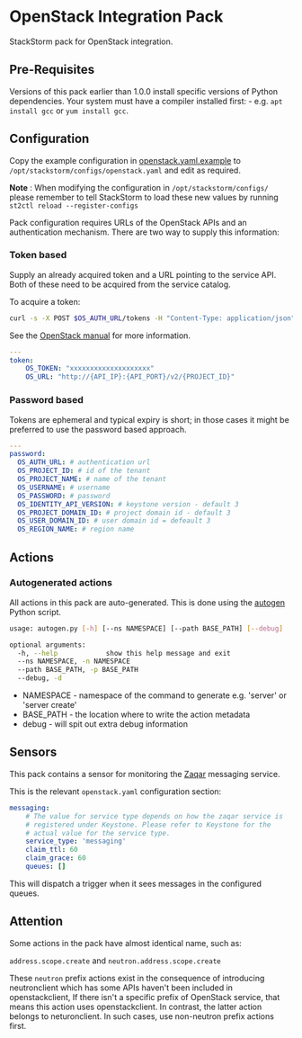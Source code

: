 # OpenStack Integration Pack

StackStorm pack for OpenStack integration.

## Pre-Requisites

Versions of this pack earlier than 1.0.0 install specific versions of Python dependencies.
Your system must have a compiler installed first: - e.g. `apt install gcc` or `yum install gcc`.


## Configuration

Copy the example configuration in [openstack.yaml.example](./openstack.yaml.example)
to `/opt/stackstorm/configs/openstack.yaml` and edit as required.

**Note** : When modifying the configuration in `/opt/stackstorm/configs/` please
           remember to tell StackStorm to load these new values by running
           `st2ctl reload --register-configs`

Pack configuration requires URLs of the OpenStack APIs and an authentication mechanism. There are
two way to supply this information:

### Token based

Supply an already acquired token and a URL pointing to the service API. Both of these need to be
acquired from the service catalog.

To acquire a token:

```sh
curl -s -X POST $OS_AUTH_URL/tokens -H "Content-Type: application/json" -d '{"auth": {"tenantName": "'"$OS_PROJECT_NAME"'", "passwordCredentials": {"username": "'"$OS_USERNAME"'", "password": "'"$OS_PASSWORD"'"}}}' | python -m json.tool
```
See the [OpenStack manual](http://docs.openstack.org/api/quick-start/content/index.html#authenticate) for more information.

```yaml
---
token:
    OS_TOKEN: "xxxxxxxxxxxxxxxxxxxx"
    OS_URL: "http://{API_IP}:{API_PORT}/v2/{PROJECT_ID}"
```

### Password based

Tokens are ephemeral and typical expiry is short; in those cases it might be preferred to use the password based approach.

```yaml
---
password:
  OS_AUTH_URL: # authentication url
  OS_PROJECT_ID: # id of the tenant
  OS_PROJECT_NAME: # name of the tenant
  OS_USERNAME: # username
  OS_PASSWORD: # password
  OS_IDENTITY_API_VERSION: # keystone version - default 3
  OS_PROJECT_DOMAIN_ID: # project domain id - default 3
  OS_USER_DOMAIN_ID: # user domain id = defeault 3
  OS_REGION_NAME: # region name
```

## Actions

### Autogenerated actions

All actions in this pack are auto-generated. This is done using the [autogen](/etc/autogen.py)
Python script.

```sh
usage: autogen.py [-h] [--ns NAMESPACE] [--path BASE_PATH] [--debug]

optional arguments:
  -h, --help            show this help message and exit
  --ns NAMESPACE, -n NAMESPACE
  --path BASE_PATH, -p BASE_PATH
  --debug, -d
```

 * NAMESPACE - namespace of the command to generate e.g. 'server' or 'server create'
 * BASE\_PATH - the location where to write the action metadata
 * debug - will spit out extra debug information

## Sensors

This pack contains a sensor for monitoring the [Zaqar](https://wiki.openstack.org/wiki/Zaqar)
messaging service.

This is the relevant `openstack.yaml` configuration section:

```yaml
messaging:
    # The value for service type depends on how the zaqar service is
    # registered under Keystone. Please refer to Keystone for the
    # actual value for the service type.
    service_type: 'messaging'
    claim_ttl: 60
    claim_grace: 60
    queues: []
```

This will dispatch a trigger when it sees messages in the configured queues.

## Attention

Some actions in the pack have almost identical name, such as:

`address.scope.create` and `neutron.address.scope.create`

These `neutron` prefix actions exist in the consequence of introducing neutronclient which has some APIs
haven't been included in openstackclient, If there isn't a specific prefix of OpenStack service, that means
this action uses openstackclient. In contrast, the latter action belongs to neturonclient. In such cases,
use non-neutron prefix actions first.
